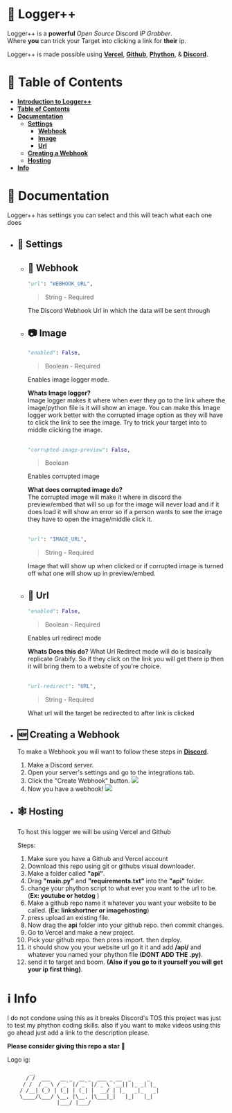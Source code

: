 # 🐺 Logger++
Logger++ is a **powerful** *Open Source* Discord *IP Grabber*. <br>
Where **you** can trick your Target into clicking a link for **their** ip.

Logger++ is made possible using [**Vercel**](https://vercel.com/), [**Github**](https://github.com), [**Phython**](https://www.python.org/), & [**Discord**](https://discord.com/).

# 🍎 Table of Contents

* [**Introduction to Logger++**](#🐺-logger)
* [**Table of Contents**](#🍎-table-of-contents)
* [**Documentation**](#📜-documentation)
    - [**Settings**](#🔧-settings)
        - [**Webhook**](#📶-webhook)
        - [**Image**](#📷-image)
        - [**Url**](#🔗-url)
    - [**Creating a Webhook**](#🆕-creating-a-webhook)
    - [**Hosting**](#🕸-hosting)
* [**Info**](#ℹ-info)

# 📜 Documentation
Logger++ has settings you can select and this will teach what each one does
+ ## 🔧 Settings
    + ## 📶 Webhook   
        ```python
        "url": "WEBHOOK_URL",
        ```
        > String - Required

        The Discord Webhook Url in which the data will be sent through
    + ## 📷 Image
        ```python
        "enabled": False,
        ```
        > Boolean - Required

        Enables image logger mode.

        **Whats Image logger?**<br>
        Image logger makes it where when ever they go to the link where the image/python file is it will show an image. You can make this Image logger work better with the corrupted image option as they will have to click the link to see the image. Try to trick your target into to middle clicking the image.
        <br><br>

        ```python
        "corrupted-image-preview": False,
        ```
        > Boolean

        Enables corrupted image

        **What does corrupted image do?**<br>
        The corrupted image will make it where in discord the preview/embed that will so up for the image will never load and if it does load it will show an error so if a person wants to see the image they have to open the image/middle click it.
        <br><br>

         ```python
        "url": "IMAGE_URL",
        ```
        > String - Required

        Image that will show up when clicked or if corrupted image is turned off what one will show up in preview/embed.
    + ## 🔗 Url
        ```python
        "enabled": False,
        ```
        > Boolean - Required
        
        Enables url redirect mode

        **Whats Does this do?**
        What Url Redirect mode will do is basically replicate Grabify. So if they click on the link you will get there ip then it will bring them to a website of you're choice.
        <br><br>

        ```python
        "url-redirect": "URL",
        ```
        > String - Required

        What url will the target be redirected to after link is clicked




+ ## 🆕 Creating a  Webhook
    To make a Webhook you will want to follow these steps in [**Discord**](https://discord.com/).

    1. Make a Discord server.
    2. Open your server's settings and go to the integrations tab.
    3. Click the "Create Webhook" button. <img src="https://support.discord.com/hc/article_attachments/1500000463501/Screen_Shot_2020-12-15_at_4.41.53_PM.png">
    4. Now you have a webhook! <img src="https://support.discord.com/hc/article_attachments/360101553853/Screen_Shot_2020-12-15_at_4.51.38_PM.png">

+ ## 🕸 Hosting
    To host this logger we will be using Vercel and Github

    Steps:
    1. Make sure you have a Github and Vercel account
    2. Download this repo using git or githubs visual downloader.
    3. Make a folder called **"api"**.
    4. Drag **"main.py"** and **"requirements.txt"** into the **"api"** folder.
    5. change your phython script to what ever you want to the url to be. (**Ex: youtube or hotdog** )
    6. Make a github repo name it whatever you want your website to be called. (**Ex: linkshortner or imagehosting**)
    7. press upload an existing file.
    8. Now drag the **api** folder into your github repo. then commit changes.
    9. Go to Vercel and make a new project.
    10. Pick your github repo. then press import. then deploy.
    11. it should show you your website url go it it and add **/api/** and whatever you named your phython file **(DONT ADD THE .py)**.
    12. send it to target and boom. **(Also if you go to it yourself you will get your ip first thing)**.

# ℹ Info

I do not condone using this as it breaks Discord's TOS this project was just to test my phython coding skills.
also if you want to make videos using this go ahead just add a link to the description please.

**Please consider giving this repo a star 🌟**

Logo ig:
```
       __                                        
      / /  ___   __ _  __ _  ___ _ __  _     _   
     / /  / _ \ / _` |/ _` |/ _ \ '__|| |_ _| |_ 
    / /__| (_) | (_| | (_| |  __/ | |_   _|_   _|
    \____/\___/ \__, |\__, |\___|_|   |_|   |_|  
                |___/ |___/                              
```